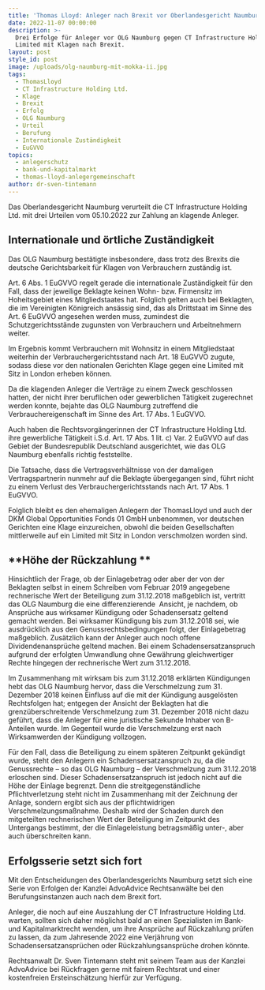 ```yaml
---
title: 'Thomas Lloyd: Anleger nach Brexit vor Oberlandesgericht Naumburg erfolgreich '
date: 2022-11-07 00:00:00
description: >-
  Drei Erfolge für Anleger vor OLG Naumburg gegen CT Infrastructure Holding
  Limited mit Klagen nach Brexit. 
layout: post
style_id: post
image: /uploads/olg-naumburg-mit-mokka-ii.jpg
tags:
  - ThomasLloyd
  - CT Infrastructure Holding Ltd.
  - Klage
  - Brexit
  - Erfolg
  - OLG Naumburg
  - Urteil
  - Berufung
  - Internationale Zuständigkeit
  - EuGVVO
topics:
  - anlegerschutz
  - bank-und-kapitalmarkt
  - thomas-lloyd-anlegergemeinschaft
author: dr-sven-tintemann
---
```

Das Oberlandesgericht Naumburg verurteilt die CT Infrastructure Holding Ltd. mit drei Urteilen vom 05.10.2022 zur Zahlung an klagende Anleger.

## **Internationale und örtliche Zuständigkeit**

Das OLG Naumburg bestätigte insbesondere, dass trotz des Brexits die deutsche Gerichtsbarkeit für Klagen von Verbrauchern zuständig ist.

Art. 6 Abs. 1 EuGVVO regelt gerade die internationale Zuständigkeit für den Fall, dass der jeweilige Beklagte keinen Wohn- bzw. Firmensitz im Hoheitsgebiet eines Mitgliedstaates hat. Folglich gelten auch bei Beklagten, die im Vereinigten Königreich ansässig sind, das als Drittstaat im Sinne des Art. 6 EuGVVO angesehen werden muss, zumindest die Schutzgerichtsstände zugunsten von Verbrauchern und Arbeitnehmern weiter.

Im Ergebnis kommt Verbrauchern mit Wohnsitz in einem Mitgliedstaat weiterhin der Verbrauchergerichtsstand nach Art. 18 EuGVVO zugute, sodass diese vor den nationalen Gerichten Klage gegen eine Limited mit Sitz in London erheben können.

Da die klagenden Anleger die Verträge zu einem Zweck geschlossen hatten, der nicht ihrer beruflichen oder gewerblichen Tätigkeit zugerechnet werden konnte, bejahte das OLG Naumburg zutreffend die Verbrauchereigenschaft im Sinne des Art. 17 Abs. 1 EuGVVO.

Auch haben die Rechtsvorgängerinnen der CT Infrastructure Holding Ltd. ihre gewerbliche Tätigkeit i.S.d. Art. 17 Abs. 1 lit. c) Var. 2 EuGVVO auf das Gebiet der Bundesrepublik Deutschland ausgerichtet, wie das OLG Naumburg ebenfalls richtig feststellte.

Die Tatsache, dass die Vertragsverhältnisse von der damaligen Vertragspartnerin nunmehr auf die Beklagte übergegangen sind, führt nicht zu einem Verlust des Verbrauchergerichtsstands nach Art. 17 Abs. 1 EuGVVO.

Folglich bleibt es den ehemaligen Anlegern der ThomasLloyd und auch der DKM Global Opportunities Fonds 01 GmbH unbenommen, vor deutschen Gerichten eine Klage einzureichen, obwohl die beiden Gesellschaften mittlerweile auf ein Limited mit Sitz in London verschmolzen worden sind.

## \*\*Höhe der Rückzahlung \*\*

Hinsichtlich der Frage, ob der Einlagebetrag oder aber der von der Beklagten selbst in einem Schreiben vom Februar 2019 angegebene rechnerische Wert der Beteiligung zum 31.12.2018 ma&szlig;geblich ist, vertritt das OLG Naumburg die eine differenzierende&nbsp; Ansicht, je nachdem, ob Ansprüche aus wirksamer Kündigung oder Schadensersatz geltend gemacht werden. Bei wirksamer Kündigung bis zum 31.12.2018 sei, wie ausdrücklich aus den Genussrechtsbedingungen folgt, der Einlagebetrag ma&szlig;geblich. Zusätzlich kann der Anleger auch noch offene Dividendenansprüche geltend machen. Bei einem Schadensersatzanspruch aufgrund der erfolgten Umwandlung ohne Gewährung gleichwertiger Rechte hingegen der rechnerische Wert zum 31.12.2018.

Im Zusammenhang mit wirksam bis zum 31.12.2018 erklärten Kündigungen hebt das OLG Naumburg hervor, dass die Verschmelzung zum 31. Dezember 2018 keinen Einfluss auf die mit der Kündigung ausgelösten Rechtsfolgen hat; entgegen der Ansicht der Beklagten hat die grenzüberschreitende Verschmelzung zum 31. Dezember 2018 nicht dazu geführt, dass die Anleger für eine juristische Sekunde Inhaber von B-Anteilen wurde. Im Gegenteil wurde die Verschmelzung erst nach Wirksamwerden der Kündigung vollzogen.

Für den Fall, dass die Beteiligung zu einem späteren Zeitpunkt gekündigt wurde, steht den Anlegern ein Schadensersatzanspruch zu, da die Genussrechte – so das OLG Naumburg – der Verschmelzung zum 31.12.2018 erloschen sind. Dieser Schadensersatzanspruch ist jedoch nicht auf die Höhe der Einlage begrenzt. Denn die streitgegenständliche Pflichtverletzung steht nicht im Zusammenhang mit der Zeichnung der Anlage, sondern ergibt sich aus der pflichtwidrigen Verschmelzungsma&szlig;nahme. Deshalb wird der Schaden durch den mitgeteilten rechnerischen Wert der Beteiligung im Zeitpunkt des Untergangs bestimmt, der die Einlageleistung betragsmä&szlig;ig unter-, aber auch überschreiten kann.

## **Erfolgsserie setzt sich fort**

Mit den Entscheidungen des Oberlandesgerichts Naumburg setzt sich eine Serie von Erfolgen der Kanzlei AdvoAdvice Rechtsanwälte bei den Berufungsinstanzen auch nach dem Brexit fort.&nbsp;

Anleger, die noch auf eine Auszahlung der CT Infrastructure Holding Ltd. warten, sollten sich daher möglichst bald an einen Spezialisten im Bank- und Kapitalmarktrecht wenden, um ihre Ansprüche auf Rückzahlung prüfen zu lassen, da zum Jahresende 2022 eine Verjährung von Schadensersatzansprüchen oder Rückzahlungsansprüche drohen könnte. &nbsp;

Rechtsanwalt Dr. Sven Tintemann steht mit seinem Team aus der Kanzlei AdvoAdvice bei Rückfragen gerne mit fairem Rechtsrat und einer kostenfreien Ersteinschätzung hierfür zur Verfügung.